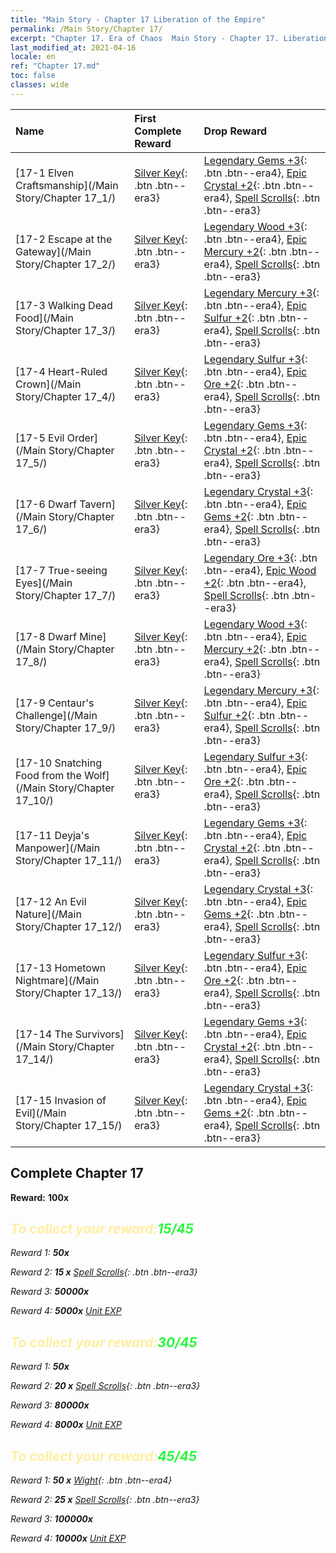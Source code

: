 ```yaml
---
title: "Main Story - Chapter 17 Liberation of the Empire"
permalink: /Main Story/Chapter 17/
excerpt: "Chapter 17. Era of Chaos  Main Story - Chapter 17. Liberation of the Empire"
last_modified_at: 2021-04-16
locale: en
ref: "Chapter 17.md"
toc: false
classes: wide
---
```


  | Name |  First Complete Reward | Drop Reward |
  |:------------|:------------|:------------| 
  | [17-1 Elven Craftsmanship](/Main Story/Chapter 17_1/) | [Silver Key](/Items/con_693/){: .btn .btn--era3} | [Legendary Gems +3](/Items/mat_58/){: .btn .btn--era4}, [Epic Crystal +2](/Items/mat_52/){: .btn .btn--era4}, [Spell Scrolls](/Items/con_694/){: .btn .btn--era3} |
  | [17-2 Escape at the Gateway](/Main Story/Chapter 17_2/) | [Silver Key](/Items/con_693/){: .btn .btn--era3} | [Legendary Wood +3](/Items/mat_55/){: .btn .btn--era4}, [Epic Mercury +2](/Items/mat_49/){: .btn .btn--era4}, [Spell Scrolls](/Items/con_694/){: .btn .btn--era3} |
  | [17-3 Walking Dead Food](/Main Story/Chapter 17_3/) | [Silver Key](/Items/con_693/){: .btn .btn--era3} | [Legendary Mercury +3](/Items/mat_56/){: .btn .btn--era4}, [Epic Sulfur +2](/Items/mat_50/){: .btn .btn--era4}, [Spell Scrolls](/Items/con_694/){: .btn .btn--era3} |
  | [17-4 Heart-Ruled Crown](/Main Story/Chapter 17_4/) | [Silver Key](/Items/con_693/){: .btn .btn--era3} | [Legendary Sulfur +3](/Items/mat_57/){: .btn .btn--era4}, [Epic Ore +2](/Items/mat_47/){: .btn .btn--era4}, [Spell Scrolls](/Items/con_694/){: .btn .btn--era3} |
  | [17-5 Evil Order](/Main Story/Chapter 17_5/) | [Silver Key](/Items/con_693/){: .btn .btn--era3} | [Legendary Gems +3](/Items/mat_58/){: .btn .btn--era4}, [Epic Crystal +2](/Items/mat_52/){: .btn .btn--era4}, [Spell Scrolls](/Items/con_694/){: .btn .btn--era3} |
  | [17-6 Dwarf Tavern](/Main Story/Chapter 17_6/) | [Silver Key](/Items/con_693/){: .btn .btn--era3} | [Legendary Crystal +3](/Items/mat_59/){: .btn .btn--era4}, [Epic Gems +2](/Items/mat_51/){: .btn .btn--era4}, [Spell Scrolls](/Items/con_694/){: .btn .btn--era3} |
  | [17-7 True-seeing Eyes](/Main Story/Chapter 17_7/) | [Silver Key](/Items/con_693/){: .btn .btn--era3} | [Legendary Ore +3](/Items/mat_54/){: .btn .btn--era4}, [Epic Wood +2](/Items/mat_48/){: .btn .btn--era4}, [Spell Scrolls](/Items/con_694/){: .btn .btn--era3} |
  | [17-8 Dwarf Mine](/Main Story/Chapter 17_8/) | [Silver Key](/Items/con_693/){: .btn .btn--era3} | [Legendary Wood +3](/Items/mat_55/){: .btn .btn--era4}, [Epic Mercury +2](/Items/mat_49/){: .btn .btn--era4}, [Spell Scrolls](/Items/con_694/){: .btn .btn--era3} |
  | [17-9 Centaur's Challenge](/Main Story/Chapter 17_9/) | [Silver Key](/Items/con_693/){: .btn .btn--era3} | [Legendary Mercury +3](/Items/mat_56/){: .btn .btn--era4}, [Epic Sulfur +2](/Items/mat_50/){: .btn .btn--era4}, [Spell Scrolls](/Items/con_694/){: .btn .btn--era3} |
  | [17-10 Snatching Food from the Wolf](/Main Story/Chapter 17_10/) | [Silver Key](/Items/con_693/){: .btn .btn--era3} | [Legendary Sulfur +3](/Items/mat_57/){: .btn .btn--era4}, [Epic Ore +2](/Items/mat_47/){: .btn .btn--era4}, [Spell Scrolls](/Items/con_694/){: .btn .btn--era3} |
  | [17-11 Deyja's Manpower](/Main Story/Chapter 17_11/) | [Silver Key](/Items/con_693/){: .btn .btn--era3} | [Legendary Gems +3](/Items/mat_58/){: .btn .btn--era4}, [Epic Crystal +2](/Items/mat_52/){: .btn .btn--era4}, [Spell Scrolls](/Items/con_694/){: .btn .btn--era3} |
  | [17-12 An Evil Nature](/Main Story/Chapter 17_12/) | [Silver Key](/Items/con_693/){: .btn .btn--era3} | [Legendary Crystal +3](/Items/mat_59/){: .btn .btn--era4}, [Epic Gems +2](/Items/mat_51/){: .btn .btn--era4}, [Spell Scrolls](/Items/con_694/){: .btn .btn--era3} |
  | [17-13 Hometown Nightmare](/Main Story/Chapter 17_13/) | [Silver Key](/Items/con_693/){: .btn .btn--era3} | [Legendary Sulfur +3](/Items/mat_57/){: .btn .btn--era4}, [Epic Ore +2](/Items/mat_47/){: .btn .btn--era4}, [Spell Scrolls](/Items/con_694/){: .btn .btn--era3} |
  | [17-14 The Survivors](/Main Story/Chapter 17_14/) | [Silver Key](/Items/con_693/){: .btn .btn--era3} | [Legendary Gems +3](/Items/mat_58/){: .btn .btn--era4}, [Epic Crystal +2](/Items/mat_52/){: .btn .btn--era4}, [Spell Scrolls](/Items/con_694/){: .btn .btn--era3} |
  | [17-15 Invasion of Evil](/Main Story/Chapter 17_15/) | [Silver Key](/Items/con_693/){: .btn .btn--era3} | [Legendary Crystal +3](/Items/mat_59/){: .btn .btn--era4}, [Epic Gems +2](/Items/mat_51/){: .btn .btn--era4}, [Spell Scrolls](/Items/con_694/){: .btn .btn--era3} |


## Complete Chapter 17

 **Reward:**  **100x** <i class="fas fa-gem"/>



## <span style="color: #ffeea0">To collect your reward:</span><span style="color: #27f73a">15/45</span>

 Reward 1:  **50x** <i class="fas fa-gem"/>

 Reward 2: **15 x** [Spell Scrolls](/Items/con_694/){: .btn .btn--era3}

 Reward 3:  **50000x** <i class="fas fa-coins"/>

 Reward 4:  **5000x** [Unit EXP](/Items/con_902/)



## <span style="color: #ffeea0">To collect your reward:</span><span style="color: #27f73a">30/45</span>

 Reward 1:  **50x** <i class="fas fa-gem"/>

 Reward 2: **20 x** [Spell Scrolls](/Items/con_694/){: .btn .btn--era3}

 Reward 3:  **80000x** <i class="fas fa-coins"/>

 Reward 4:  **8000x** [Unit EXP](/Items/con_902/)



## <span style="color: #ffeea0">To collect your reward:</span><span style="color: #27f73a">45/45</span>

 Reward 1: **50 x** [Wight](/Items/unt_210/){: .btn .btn--era4}

 Reward 2: **25 x** [Spell Scrolls](/Items/con_694/){: .btn .btn--era3}

 Reward 3:  **100000x** <i class="fas fa-coins"/>

 Reward 4:  **10000x** [Unit EXP](/Items/con_902/)

